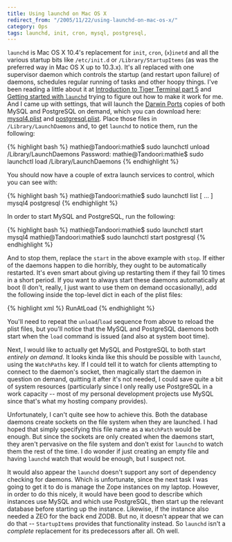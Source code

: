 ```yaml
---
title: Using launchd on Mac OS X
redirect_from: "/2005/11/22/using-launchd-on-mac-os-x/"
category: Ops
tags: launchd, init, cron, mysql, postgresql,
---
```

`launchd` is Mac OS X 10.4's replacement for `init`, `cron`, (`x`)`inetd` and all the various startup bits like `/etc/init.d` or `/Library/StartupItems` (as was the preferred way in Mac OS X up to 10.3.x).  It's all replaced with one supervisor daemon which controls the startup (and restart upon failure) of daemons, schedules regular running of tasks and other hoopy things.  I've been reading a little about it at [Introduction to Tiger Terminal part 5](http://www.macdevcenter.com/lpt/a/6332) and <a href="http://developer.apple.com/macosx/launchd.html">Getting started with `launchd`</a> trying to figure out how to make it work for me.  And I came up with settings, that will launch the [Darwin Ports](http://www.darwinports.com/) copies of both MySQL and PostgreSQL on demand, which you can download here: [mysql4.plist](http://woss.name/dist/mysql4.plist) and [postgresql.plist](http://woss.name/dist/postgresql.plist).  Place those files in `/Library/LaunchDaemons` and, to get `launchd` to notice them, run the following:

{% highlight bash %}
mathie@Tandoori:mathie$ sudo launchctl unload /Library/LaunchDaemons
Password:
mathie@Tandoori:mathie$ sudo launchctl load /Library/LaunchDaemons
{% endhighlight %}

You should now have a couple of extra launch services to control, which you can see with:

{% highlight bash %}
mathie@Tandoori:mathie$ sudo launchctl list
[ ... ]
mysql4
postgresql
{% endhighlight %}

In order to start MySQL and PostgreSQL, run the following:

{% highlight bash %}
mathie@Tandoori:mathie$ sudo launchctl start mysql4
mathie@Tandoori:mathie$ sudo launchctl start postgresql
{% endhighlight %}

And to stop them, replace the `start` in the above example with `stop`.  If either of the daemons happen to die horribly, they ought to be automatically restarted.  It's even smart about giving up restarting them if they fail 10 times in a short period.  If you want to always start these daemons automatically at boot (I don't, really, I just want to use them on demand occasionally), add the following inside the top-level dict in each of the plist files:

{% highlight xml %}
<key>RunAtLoad</key>
<true/>
{% endhighlight %}

You'll need to repeat the `unload`/`load` sequence from above to reload the plist files, but you'll notice that the MySQL and PostgreSQL daemons both start when the `load` command is issued (and also at system boot time).

Next, I would like to actually get MySQL and PostgreSQL to both start *entirely on demand*.  It looks kinda like this should be possible with `launchd`, using the `WatchPaths` key.  If I could tell it to watch for clients attempting to connect to the daemon's socket, then magically start the daemon in question on demand, quitting it after it's not needed, I could save quite a bit of system resources (particularly since I only really use PostgreSQL in a work capacity -- most of my personal development projects use MySQL since that's what my hosting company provides).

Unfortunately, I can't quite see how to achieve this.  Both the database daemons create sockets on the file system when they are launched.  I had hoped that simply specifying this file name as a `WatchPath` would be enough.  But since the sockets are only created when the daemons start, they aren't pervasive on the file system and don't exist for `launchd` to watch them the rest of the time.  I do wonder if just creating an empty file and having `launchd` watch that would be enough, but I suspect not.

It would also appear the `launchd` doesn't support any sort of dependency checking for daemons.  Which is unfortunate, since the next task I was going to get it to do is manage the Zope instances on my laptop.  However, in order to do this nicely, it would have been good to describe which instances use MySQL and which use PostgreSQL, then start up the relevant database before starting up the instance.  Likewise, if the instance also needed a ZEO for the back end ZODB.  But no, it doesn't appear that we can do that -- `StartupItems` provides that functionality instead.  So `launchd` isn't a *complete* replacement for its predecessors after all.  Oh well.
